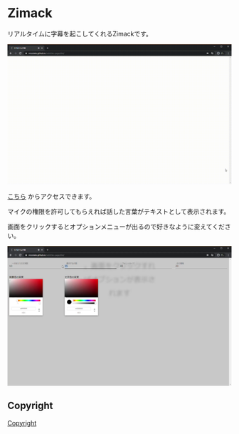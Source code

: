 # Zimack

リアルタイムに字幕を起こしてくれるZimackです。

![](./resources/demo.gif)

[こちら](https://mizotake.github.io/subtitles-page/dist/) からアクセスできます。

マイクの権限を許可してもらえれば話した言葉がテキストとして表示されます。

画面をクリックするとオプションメニューが出るので好きなように変えてください。

![](./resources/img1.jpg)

## Copyright

[Copyright](./Copyright.md)